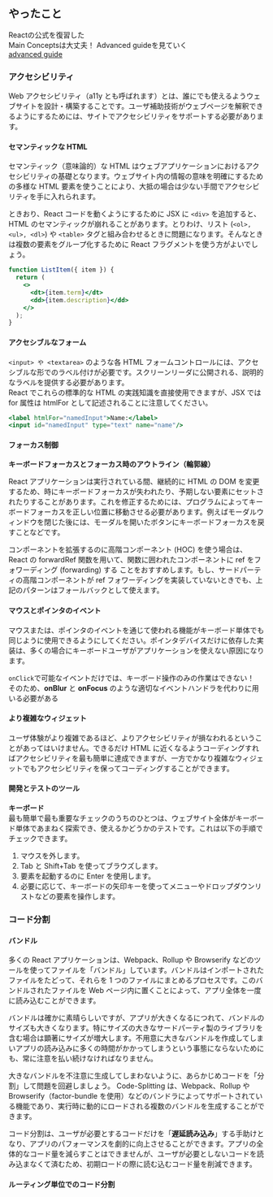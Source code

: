 ## やったこと
Reactの公式を復習した  
Main Conceptsは大丈夫！ Advanced guideを見ていく  
[advanced guide](https://ja.reactjs.org/docs/accessibility.html)  

### アクセシビリティ
Web アクセシビリティ（a11y とも呼ばれます）とは、誰にでも使えるようウェブサイトを設計・構築することです。ユーザ補助技術がウェブページを解釈できるようにするためには、サイトでアクセシビリティをサポートする必要があります。  

#### セマンティックな HTML
セマンティック（意味論的）な HTML はウェブアプリケーションにおけるアクセシビリティの基礎となります。ウェブサイト内の情報の意味を明確にするための多様な HTML 要素を使うことにより、大抵の場合は少ない手間でアクセシビリティを手に入れられます。  

ときおり、React コードを動くようにするために JSX に `<div>` を追加すると、HTML のセマンティックが崩れることがあります。とりわけ、リスト (`<ol>, <ul>, <dl>`) や `<table>` タグと組み合わせるときに問題になります。そんなときは複数の要素をグループ化するために React フラグメントを使う方がよいでしょう。  

```jsx
function ListItem({ item }) {
  return (
    <>
      <dt>{item.term}</dt>
      <dd>{item.description}</dd>
    </>
  );
}
```

#### アクセシブルなフォーム
`<input> や <textarea>` のような各 HTML フォームコントロールには、アクセシブルな形でのラベル付けが必要です。スクリーンリーダに公開される、説明的なラベルを提供する必要があります。  
React でこれらの標準的な HTML の実践知識を直接使用できますが、JSX では for 属性は htmlFor として記述されることに注意してください。  

```jsx
<label htmlFor="namedInput">Name:</label>
<input id="namedInput" type="text" name="name"/>
```

#### フォーカス制御
**キーボードフォーカスとフォーカス時のアウトライン（輪郭線）**  

React アプリケーションは実行されている間、継続的に HTML の DOM を変更するため、時にキーボードフォーカスが失われたり、予期しない要素にセットされたりすることがあります。これを修正するためには、プログラムによってキーボードフォーカスを正しい位置に移動させる必要があります。例えばモーダルウィンドウを閉じた後には、モーダルを開いたボタンにキーボードフォーカスを戻すことなどです。  

コンポーネントを拡張するのに高階コンポーネント (HOC) を使う場合は、React の forwardRef 関数を用いて、関数に囲われたコンポーネントに ref をフォワーディング (forwarding) する ことをおすすめします。もし、サードパーティの高階コンポーネントが ref フォワーディングを実装していないときでも、上記のパターンはフォールバックとして使えます。  

#### マウスとポインタのイベント
マウスまたは、ポインタのイベントを通じて使われる機能がキーボード単体でも同じように使用できるようにしてください。ポインタデバイスだけに依存した実装は、多くの場合にキーボードユーザがアプリケーションを使えない原因になります。

`onClick`で可能なイベントだけでは、キーボード操作のみの作業はできない！  
そのため、**onBlur** と **onFocus** のような適切なイベントハンドラを代わりに用いる必要がある  

#### より複雑なウィジェット
ユーザ体験がより複雑であるほど、よりアクセシビリティが損なわれるということがあってはいけません。できるだけ HTML に近くなるようコーディングすればアクセシビリティを最も簡単に達成できますが、一方でかなり複雑なウィジェットでもアクセシビリティを保ってコーディングすることができます。  

#### 開発とテストのツール
**キーボード**  
最も簡単で最も重要なチェックのうちのひとつは、ウェブサイト全体がキーボード単体であまねく探索でき、使えるかどうかのテストです。これは以下の手順でチェックできます。

1. マウスを外します。
2. Tab と Shift+Tab を使ってブラウズします。
3. 要素を起動するのに Enter を使用します。
4. 必要に応じて、キーボードの矢印キーを使ってメニューやドロップダウンリストなどの要素を操作します。

### コード分割
#### バンドル
多くの React アプリケーションは、Webpack、Rollup や Browserify などのツールを使ってファイルを「バンドル」しています。バンドルはインポートされたファイルをたどって、それらを 1 つのファイルにまとめるプロセスです。このバンドルされたファイルを Web ページ内に置くことによって、アプリ全体を一度に読み込むことができます。

バンドルは確かに素晴らしいですが、アプリが大きくなるにつれて、バンドルのサイズも大きくなります。特にサイズの大きなサードパーティ製のライブラリを含む場合は顕著にサイズが増大します。不用意に大きなバンドルを作成してしまいアプリの読み込みに多くの時間がかかってしまうという事態にならないためにも、常に注意を払い続けなければなりません。  

大きなバンドルを不注意に生成してしまわないように、あらかじめコードを「分割」して問題を回避しましょう。 Code-Splitting は、Webpack、Rollup や Browserify（factor-bundle を使用）などのバンドラによってサポートされている機能であり、実行時に動的にロードされる複数のバンドルを生成することができます。

コード分割は、ユーザが必要とするコードだけを「**遅延読み込み**」する手助けとなり、アプリのパフォーマンスを劇的に向上させることができます。アプリの全体的なコード量を減らすことはできませんが、ユーザが必要としないコードを読み込まなくて済むため、初期ロードの際に読む込むコード量を削減できます。

#### ルーティング単位でのコード分割









